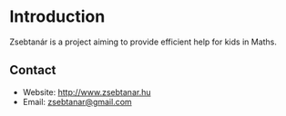 # Introduction

Zsebtanár is a project aiming to provide efficient help for kids in Maths.

## Contact

- Website: http://www.zsebtanar.hu
- Email: zsebtanar@gmail.com
